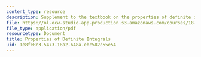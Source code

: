```yaml
---
content_type: resource
description: Supplement to the textbook on the properties of definite integrals.
file: https://ol-ocw-studio-app-production.s3.amazonaws.com/courses/18-01-single-variable-calculus-fall-2006/1e8fe8c3547318a2648aebc582c55e54_pi_pr_dfntintgrl.pdf
file_type: application/pdf
resourcetype: Document
title: Properties of Definite Integrals
uid: 1e8fe8c3-5473-18a2-648a-ebc582c55e54
---
```

